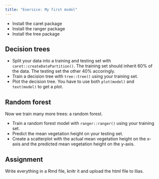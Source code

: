 ```yaml
---
title: "Exersice: My first model"
---
```


* Install the caret package
* Install the ranger package
* Install the tree package

## Decision trees

* Split your data into a training and testing set with `caret::createDataPartition()`. The training set should inherit 60% of the data. The testing set the other 40% accoringly.
* Train a decision tree with `tree::tree()` using your training set.
* Plot the decision tree. You have to use both `plot(model)` and `text(model)` to get a plot.


## Random forest


Now we train many more trees: a random forest.

* Train a random forest model with `ranger::ranger()` using your training set.
* Predict the mean vegetation height on your testing set.
* Create a scatterplot with the actual mean vegetation height on the x-axis and the predicted mean vegetation height on the y-axis.


## Assignment
Write everything in a Rmd file, knitr it and upload the html file to Ilias.



